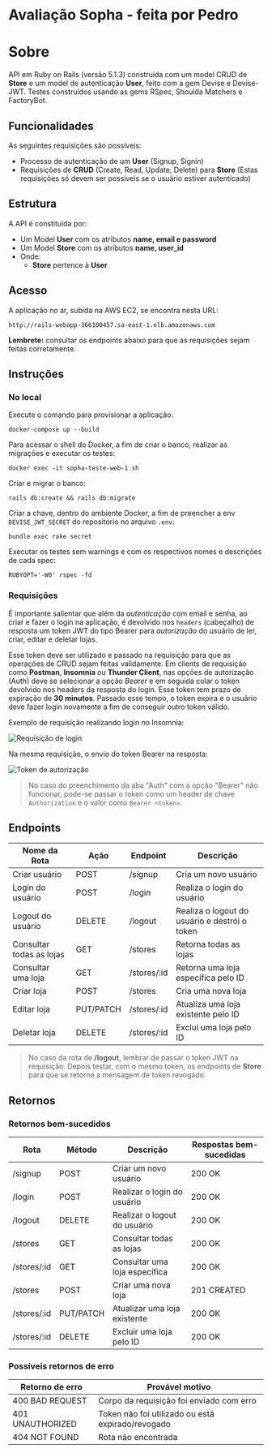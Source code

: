 
# Avaliação Sopha - feita por Pedro

# Sobre

API em Ruby on Rails (versão 5.1.3) construída com um model CRUD de **Store** e um model de autenticação **User**, feito com a gem Devise e Devise-JWT. Testes construídos usando as gems RSpec, Shoulda Matchers e FactoryBot.

## Funcionalidades

As seguintes requisições são possíveis:

- Processo de autenticação de um **User** (Signup, Signin)
- Requisições de **CRUD** (Create, Read, Update, Delete) para **Store**  (Estas requisições só devem ser possíveis se o usuário estiver autenticado)

## Estrutura

A API é constituída por:

- Um Model **User** com os atributos **name, email e password**
- Um Model **Store** com os atributos **name, user_id**
- Onde:
  - **Store** pertence à **User**

## Acesso

A aplicação no ar, subida na AWS EC2, se encontra nesta URL:

    http://rails-webapp-366100457.sa-east-1.elb.amazonaws.com

**Lembrete:** consultar os endpoints abaixo para que as requisições sejam feitas corretamente.

## Instruções

### No local

Execute o comando para provisionar a aplicação:

    docker-compose up --build

Para acessar o shell do Docker, a fim de criar o banco, realizar as migrações e executar os testes:

    docker exec -it sopha-teste-web-1 sh

Criar e migrar o banco:

    rails db:create && rails db:migrate

Criar a chave, dentro do ambiente Docker, a fim de preencher a env `DEVISE_JWT_SECRET` do repositório no arquivo `.env`:

    bundle exec rake secret

Executar os testes sem warnings e com os respectivos nomes e descrições de cada spec:

    RUBYOPT='-W0' rspec -fd

### Requisições

É importante salientar que além da *autenticação* com email e senha, ao criar e fazer o login na aplicação, é devolvido nos `headers` (cabeçalho) de resposta um token JWT do tipo Bearer para *autorização* do usuário de ler, criar, editar e deletar lojas.

Esse token deve ser utilizado e passado na requisição para que as operações de CRUD sejam feitas validamente. Em clients de requisição como **Postman**, **Insomnia** ou **Thunder Client**, nas opções de autorização (Auth) deve se selecionar a opção *Bearer* e em seguida colar o token devolvido nos headers da resposta do login. Esse token tem prazo de expiração de **30 minutos**. Passado esse tempo, o token expira e o usuário deve fazer login novamente a fim de conseguir outro token válido.

Exemplo de requisição realizando login no Insomnia:

![Requisição de login](https://i.imgur.com/ocJiYOi.png)

Na mesma requisição, o envio do token Bearer na resposta:

![Token de autorização](https://i.imgur.com/zCj6v4y.png)

> No caso do preenchimento da aba "Auth" com a opção "Bearer" não funcionar, pode-se passar o token como um header de chave `Authorization` e o valor como `Bearer <token>`.

## Endpoints

| Nome da Rota            | Ação          | Endpoint               | Descrição                                    |
|-------------------------|---------------|------------------------|----------------------------------------------|
| Criar usuário           | POST          | /signup                | Cria um novo usuário                         |
| Login do usuário        | POST          | /login                 | Realiza o login do usuário                   |
| Logout do usuário       | DELETE        | /logout                | Realiza o logout do usuário e destrói o token|
| Consultar todas as lojas| GET           | /stores                | Retorna todas as lojas                       |
| Consultar uma loja      | GET           | /stores/:id            | Retorna uma loja específica pelo ID          |
| Criar loja              | POST          | /stores                | Cria uma nova loja                           |
| Editar loja             | PUT/PATCH     | /stores/:id            | Atualiza uma loja existente pelo ID          |
| Deletar loja            | DELETE        | /stores/:id            | Exclui uma loja pelo ID                      |

> No caso da rota de **/logout**, lembrar de passar o token JWT na requisição. Depois testar, com o mesmo token, os endpoints de **Store** para que se retorne a mensagem de token revogado.

## Retornos

### Retornos bem-sucedidos

| Rota              | Método | Descrição                          | Respostas bem-sucedidas |
|-------------------|--------|------------------------------------|-------------------------|
| /signup           | POST   | Criar um novo usuário              | 200 OK                  |
| /login            | POST   | Realizar o login do usuário        | 200 OK                  |
| /logout           | DELETE | Realizar o logout do usuário       | 200 OK                  |
| /stores           | GET    | Consultar todas as lojas           | 200 OK                  |
| /stores/:id       | GET    | Consultar uma loja específica      | 200 OK                  |
| /stores           | POST   | Criar uma nova loja                | 201 CREATED             |
| /stores/:id       | PUT/PATCH | Atualizar uma loja existente    | 200 OK                  |
| /stores/:id       | DELETE | Excluir uma loja pelo ID           | 200 OK                  |

### Possíveis retornos de erro

|Retorno de erro  | Provável motivo                          |
|-----------------|------------------------------------------|
|400 BAD REQUEST  | Corpo da requisição foi enviado com erro |
|401 UNAUTHORIZED | Token não foi utilizado ou está expirado/revogado |
|404 NOT FOUND    | Rota não encontrada                      |
